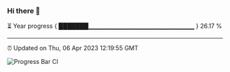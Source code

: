### Hi there 👋

⏳ Year progress { ███████▁▁▁▁▁▁▁▁▁▁▁▁▁▁▁▁▁▁▁▁▁▁▁ } 26.17 %

---

⏰ Updated on Thu, 06 Apr 2023 12:19:55 GMT

![Progress Bar CI](https://github.com/liununu/liununu/workflows/Progress%20Bar%20CI/badge.svg)
